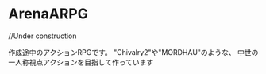 # ArenaARPG

//Under construction

作成途中のアクションRPGです。
"Chivalry2"や"MORDHAU"のような、
中世の一人称視点アクションを目指して作っています
